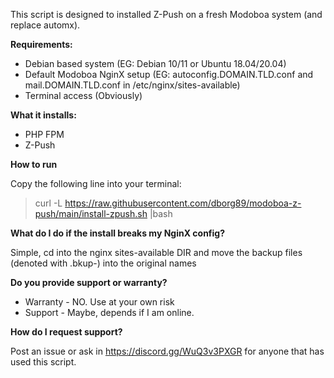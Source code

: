 This script is designed to installed Z-Push on a fresh Modoboa system (and replace automx).

**Requirements:**

- Debian based system (EG: Debian 10/11 or Ubuntu 18.04/20.04)
- Default Modoboa NginX setup (EG: autoconfig.DOMAIN.TLD.conf and mail.DOMAIN.TLD.conf in /etc/nginx/sites-available)
- Terminal access (Obviously)

**What it installs:**

- PHP FPM
- Z-Push

**How to run**

Copy the following line into your terminal: 
> curl -L https://raw.githubusercontent.com/dborg89/modoboa-z-push/main/install-zpush.sh |bash

**What do I do if the install breaks my NginX config?**

Simple, cd into the nginx sites-available DIR and move the backup files (denoted with .bkup-<DATE>) into the original names
  
**Do you provide support or warranty?**
  
- Warranty - NO. Use at your own risk
- Support - Maybe, depends if I am online.
  
**How do I request support?**
  
Post an issue or ask in https://discord.gg/WuQ3v3PXGR for anyone that has used this script.
